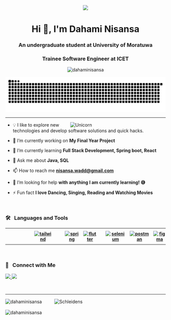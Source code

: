 <p align="center" ><img  src = "https://github.com/7oSkaaa/7oSkaaa/blob/main/Images/about_me.gif?raw=true" width = 100px></p>
<h1 align="center">Hi 👋, I'm Dahami Nisansa</h1>
<h3 align="center">An undergraduate student at University of Moratuwa </h3>
<h3 align="center">Trainee Software Engineer at ICET</h3>

<p align="center"> <img src="https://komarev.com/ghpvc/?username=dahaminisansa&label=Profile%20views&color=0e75b6&style=flat" alt="dahaminisansa" /> </p>
<p align = "center">
	<img src = "https://github.com/7oSkaaa/7oSkaaa/blob/output/github-contribution-grid-snake.svg?" alt = "Snake Game"/>
</p>

___

<img align="right" width=300px alt="Unicorn" src="https://c.tenor.com/GN73MKBawZYAAAAi/busy-cute.gif" />

- 💡  I like to explore new technologies and develop software solutions and quick hacks.

- 🔭 I’m currently working on **My Final Year Project**

- 🌱 I’m currently learning **Full Stack Development, Spring boot, React**

- 💬 Ask me about **Java, SQL**

- 📫 How to reach me **nisansa.wadd@gmail.com**

- 🤔 I’m looking for help **with anything I am currently learning! 😅**

- ⚡ Fun fact **I love Dancing, Singing, Reading and Watching Movies**
</br>

### 🛠 &nbsp; Languages and Tools

<table>
  <tr>
    <th><a href="https://www.w3schools.com/cs/" target="_blank" rel="noreferrer"> <img src="https://raw.githubusercontent.com/devicons/devicon/master/icons/csharp/csharp-original.svg" alt="csharp" width="40"     
         height="40"/> </a></th>
    <th><a href="https://www.java.com" target="_blank" rel="noreferrer"> <img src="https://raw.githubusercontent.com/devicons/devicon/master/icons/java/java-original.svg" alt="java" width="40" height="40"/> </a>          </th>    
    <th><a href="https://developer.mozilla.org/en-US/docs/Web/JavaScript" target="_blank" rel="noreferrer"> <img src="https://raw.githubusercontent.com/devicons/devicon/master/icons/javascript/javascript-original.svg" alt="javascript" width="40" height="40"/></a></th>
    <th><a href="https://www.python.org" target="_blank" rel="noreferrer"> <img src="https://raw.githubusercontent.com/devicons/devicon/master/icons/python/python-original.svg" alt="python" width="40" height="40"/> </a> </th>
    <th><a href="https://www.w3.org/html/" target="_blank" rel="noreferrer"> <img src="https://raw.githubusercontent.com/devicons/devicon/master/icons/html5/html5-original-wordmark.svg" alt="html5" width="40" height="40"/> </a></th>
    <th><a href="https://www.w3schools.com/css/" target="_blank" rel="noreferrer"> <img src="https://raw.githubusercontent.com/devicons/devicon/master/icons/css3/css3-original-wordmark.svg" alt="css3" width="40" height="40"/> </a></th>
    <th><a href="https://tailwindcss.com/" target="_blank" rel="noreferrer"> <img src="https://www.vectorlogo.zone/logos/tailwindcss/tailwindcss-icon.svg" alt="tailwind" width="40" height="40"/> </a></th>
    <th><a href="https://getbootstrap.com" target="_blank" rel="noreferrer"> <img src="https://raw.githubusercontent.com/devicons/devicon/master/icons/bootstrap/bootstrap-plain-wordmark.svg" alt="bootstrap" width="40" height="40"/> </a> </th>
    <th><a href="https://reactjs.org/" target="_blank" rel="noreferrer"> <img src="https://raw.githubusercontent.com/devicons/devicon/master/icons/react/react-original-wordmark.svg" alt="react" width="40" height="40"/> </a> </th>
    <th><a href="https://spring.io/" target="_blank" rel="noreferrer"> <img src="https://www.vectorlogo.zone/logos/springio/springio-icon.svg" alt="spring" width="40" height="40"/> </a></th>
    <th><a href="https://flutter.dev" target="_blank" rel="noreferrer"> <img src="https://www.vectorlogo.zone/logos/flutterio/flutterio-icon.svg" alt="flutter" width="40" height="40"/> </a> </th>
    <th><a href="https://www.mysql.com/" target="_blank" rel="noreferrer"> <img src="https://raw.githubusercontent.com/devicons/devicon/master/icons/mysql/mysql-original-wordmark.svg" alt="mysql" width="40" height="40"/> </a></th>
    <th><a href="https://www.selenium.dev" target="_blank" rel="noreferrer"> <img src="https://raw.githubusercontent.com/detain/svg-logos/780f25886640cef088af994181646db2f6b1a3f8/svg/selenium-logo.svg" alt="selenium" width="40" height="40"/> </a> </th>
    <th><a href="https://postman.com" target="_blank" rel="noreferrer"> <img src="https://www.vectorlogo.zone/logos/getpostman/getpostman-icon.svg" alt="postman" width="40" height="40"/> </a> </th>
    <th><a href="https://www.figma.com/" target="_blank" rel="noreferrer"> <img src="https://www.vectorlogo.zone/logos/figma/figma-icon.svg" alt="figma" width="40" height="40"/> </a></th>
    <th><a href="https://git-scm.com/" target="_blank" rel="noreferrer"> <img src="https://www.vectorlogo.zone/logos/git-scm/git-scm-icon.svg" alt="git" width="40" height="40"/> </a> </th>
    <th><a href="https://www.arduino.cc/" target="_blank" rel="noreferrer"> <img src="https://cdn.worldvectorlogo.com/logos/arduino-1.svg" alt="arduino" width="40" height="40"/> </a> </th>
  </tr>
</table>
</br>

### 🤝 &nbsp; Connect with Me
<p align="left">
<a href="https://www.linkedin.com/in/dahami-nisansa" target="_blank" rel="noreferrer"> <img src="https://img.shields.io/badge/linkedin-%230077B5.svg?&style=for-the-badge&logo=linkedin&logoColor=white" /> </a>
<a href="https://x.com/DahamiNisansa" target="_blank" rel="noreferrer"> <img src="https://img.shields.io/badge/twitter-%231DA1F2.svg?&style=for-the-badge&logo=twitter&logoColor=white" /> </a>
</p>
</br>

___
  
<div align="left">
  <img align="right" alt="Schleidens" src="https://cdn.dribbble.com/users/1059583/screenshots/4171367/coding-freak.gif" width="350" height="300" />
  <img src="https://github-readme-stats.vercel.app/api/top-langs?username=dahaminisansa&show_icons=true&locale=en&layout=compact" alt="dahaminisansa" />
  <br>
  <br>
  <img src="https://github-readme-stats.vercel.app/api?username=dahaminisansa&show_icons=true&locale=en" alt="dahaminisansa" />
</div>
